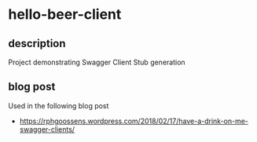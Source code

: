 # hello-beer-client

## description
Project demonstrating Swagger Client Stub generation

## blog post
Used in the following blog post
* https://rphgoossens.wordpress.com/2018/02/17/have-a-drink-on-me-swagger-clients/
